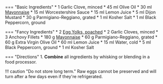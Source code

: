 === "Basic Ingredients"
    * 1 Garlic Clove, minced
    * 45 ml Olive Oil
    * 30 ml [Mayonnaise](mayonnaise.md)
    * 15 ml Worcestershire Sauce
    * 15 ml Lemon Juice
    * 5 ml Dijon Mustard
    * 30 g Parmigiano-Reggiano, grated
    * 1 ml Kosher Salt
    * 1 ml Black Peppercorn, ground

=== "Fancy Ingredients"
    * 2 [Egg Yolks, poached](../../eggs/poached-eggs.md)
    * 2 Garlic Cloves, minced
    * 3 Anchovy Fillets
    * 180 g [Mayonnaise](mayonnaise.md)
    * 60 g Parmigiano-Reggiano, grated
    * 60 g Extra Virgin Olive Oil
    * 60 ml Lemon Juice
    * 15 ml Water, cold
    * 5 ml Black Peppercorn, ground
    * 1 ml Kosher Salt

=== "Directions"
    1. **Combine** all ingredients by whisking or blending in a food processor.

!!! caution "Do not store long term."
    Raw eggs cannot be preserved and will turn after a few days even if they're refrigerated.

[^1]:
    Martin, Ali. ["Caesar Dressing."](https://www.gimmesomeoven.com/caesar-dressing-recipe/). *Gimme Some Oven.* 2 September 2020.
[^2]:
    Mitzewich, John. ["Caesar Salad Dressing."](https://www.thespruceeats.com/caesar-salad-dressing-recipe-101888) *The Spruce Eats.* 14 April 2020.
[^3]:
    Schecter, Anita. ["Grilled Caesar Salad."](https://www.thespruceeats.com/grilled-caesar-salad-4589073) *The Spruce Eats.* 13 September 2019.
